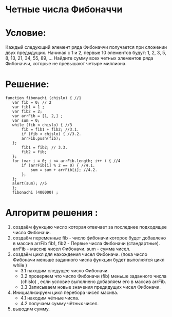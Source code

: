# Четные числа Фибоначчи

# Условие:
Каждый следующий элемент ряда Фибоначчи получается при сложении двух предыдущих. Начиная с 1 и 2, первые 10 элементов будут:
1, 2, 3, 5, 8, 13, 21, 34, 55, 89, ...
Найдите сумму всех четных элементов ряда Фибоначчи, которые не превышают четыре миллиона.

# Решение:

 ``` JS
 function fibonachi (chislo) { //1
    var fib = 0; // 2
    var fib1 = 1 ;
    var fib2 = 2;
    var arrFib = [1, 2,] ;
    var sum = 0;
    while (fib < chislo) { //3
        fib = fib1 + fib2; //3.1.
        if (fib < chislo) { //3.2.
        arrFib.push(fib);
    };
        fib1 = fib2; // 3.3.
        fib2 = fib;
    };
    for (var i = 0; i <= arrFib.length; i++ ) { //4
        if (arrFib[i] % 2 == 0) { //4.1.
            sum = sum + arrFib[i]; //4.2.
        };
    };
    alert(sum); //5
    };
    fibonachi (400000) ;
```
# Алгоритм решения :
1. создаём функцию число которая отвечает за последнее подходящее число Фибоначи.
2. создаём переменные fib - число фибоначи которое будет добавлено в массив arrFib
fib1, fib2 - Первые числа Фибоначи (стандартные).
arrFib - массив чисел Фибоначи.
sum - сумма чисел.
3. создаём цикл для нахождения чисел Фибоначи. (пока число Фибоначи меньше заданного числа функции будет выполнятся цикл while )
    - 3.1 находим следущее число Фибоначи.
    - 3.2 проверяем что число Фибоначи (fib)  меньше заданного числа (chislo) , если условие выполнено добавляем его в массив arrFib.
    - 3.3 Записываем новые значения предидущих чисел Фибоначи.
4. Инициализируем цикл перебора чисел масива.
    * 4.1 находим чётные числа.
    * 4.2 получаем сумму чётных чисел.
5. выводим сумму.
